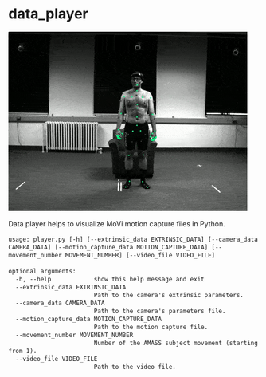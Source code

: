 # data_player
![Motion Capture example](../.github/output.gif)

Data player helps to visualize MoVi motion capture files in Python.

```
usage: player.py [-h] [--extrinsic_data EXTRINSIC_DATA] [--camera_data CAMERA_DATA] [--motion_capture_data MOTION_CAPTURE_DATA] [--movement_number MOVEMENT_NUMBER] [--video_file VIDEO_FILE]

optional arguments:
  -h, --help            show this help message and exit
  --extrinsic_data EXTRINSIC_DATA
                        Path to the camera's extrinsic parameters.
  --camera_data CAMERA_DATA
                        Path to the camera's parameters file.
  --motion_capture_data MOTION_CAPTURE_DATA
                        Path to the motion capture file.
  --movement_number MOVEMENT_NUMBER
                        Number of the AMASS subject movement (starting from 1).
  --video_file VIDEO_FILE
                        Path to the video file.
```
